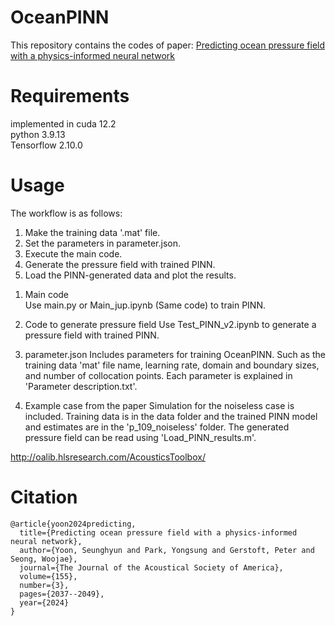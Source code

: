 # OceanPINN
This repository contains the codes of paper: [Predicting ocean pressure field with a physics-informed neural network](https://pubs.aip.org/asa/jasa/article/155/3/2037/3271348/Predicting-ocean-pressure-field-with-a-physics)

# Requirements
implemented in cuda 12.2 <br/>
python 3.9.13 <br/>
Tensorflow 2.10.0

# Usage
The workflow is as follows:
1) Make the training data '.mat' file.
2) Set the parameters in parameter.json.
3) Execute the main code.
4) Generate the pressure field with trained PINN.
5) Load the PINN-generated data and plot the results.

1. Main code <br/>
Use main.py or Main_jup.ipynb (Same code) to train PINN. <br/>

2. Code to generate pressure field
Use Test_PINN_v2.ipynb to generate a pressure field with trained PINN.
4. parameter.json
Includes parameters for training OceanPINN. Such as the training data 'mat' file name, learning rate, domain and boundary sizes, and number of collocation points. Each parameter is explained in 'Parameter description.txt'.
5. Example case from the paper
Simulation for the noiseless case is included. Training data is in the data folder and the trained PINN model and estimates are in the 'p_109_noiseless' folder. The generated pressure field can be read using 'Load_PINN_results.m'.


http://oalib.hlsresearch.com/AcousticsToolbox/
# Citation
```
@article{yoon2024predicting,
  title={Predicting ocean pressure field with a physics-informed neural network},
  author={Yoon, Seunghyun and Park, Yongsung and Gerstoft, Peter and Seong, Woojae},
  journal={The Journal of the Acoustical Society of America},
  volume={155},
  number={3},
  pages={2037--2049},
  year={2024}
}
```
